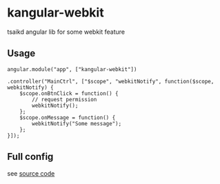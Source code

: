 kangular-webkit
============

tsaikd angular lib for some webkit feature

## Usage
```
angular.module("app", ["kangular-webkit"])

.controller("MainCtrl", ["$scope", "webkitNotify", function($scope, webkitNotify) {
	$scope.onBtnClick = function() {
		// request permission
		webkitNotify();
	};
	$scope.onMessage = function() {
		webkitNotify("Some message");
	};
}]);
```

## Full config
see [source code](src/webkitNotify.js)

